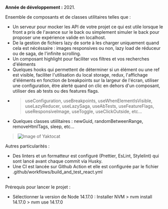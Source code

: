 **Année de développement :** 2021.</br>

Ensemble de composants et de classes utilitaires telles que :
- Un serveur pour mocker les API de votre projet ce qui est utile lorsque le front a pris de l'avance sur le back ou simplement simuler le back pour proposer une expérience valide en localhost.
- De la gestion de fichiers lazy de sorte à les charger uniquement quand cela est nécéssaire : images responsives ou non, lazy load de réduceur ou de saga, de l'infinite scrolling.
- Un composant highlight pour faciliter vos filtres et vos recherches d'éléments
- Quelques hooks qui permettent de déterminer si un élément ou une ref est visible, faciliter l'utilisation du local storage, redux, l'affichage d'éléments en fonction de breakpoints sur la largeur de l'écran, utiliser une configuration, être alerté quand on clic en dehors d'un composant, utiliser des ab tests ou des features flags.
- > useConfiguration, useBreakpoints, useWhenElementIsVisible, useLazyReducer, useLazySaga, useAbTests, useFeatureFlags, useResponsiveImage, useToggle, useClickOutside, etc...
- Quelques classes utiilitaires : newGuid, randomBetweenRange, removeHtmlTags, sleep, etc...
> ![Image of Yaktocat](https://imgur.com/unknown.png)

Autres particularités :
- Des linters et un formatteur est configuré (Prettier, EsLint, Stylelint) qui sont lancé avant chaque commit via Husky.
- Une CI est lancée sur Github Action et elle est configurée par le fichier .github/workflows/build_and_test_react.yml
- 

Prérequis pour lancer le projet :
- Sélectionner la version de Node 14.17.0 : Installer NVM > nvm install 14.17.0 > nvm use 14.17.0